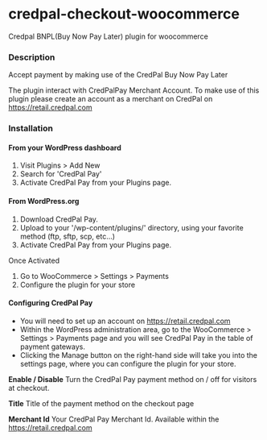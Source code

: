 # credpal-checkout-woocommerce
Credpal BNPL(Buy Now Pay Later) plugin for woocommerce


### Description
Accept payment by making use of the CredPal Buy Now Pay Later

The plugin interact with CredPalPay Merchant Account.
To make use of this plugin please create an account as a merchant on CredPal on https://retail.credpal.com

### Installation

#### From your WordPress dashboard

1. Visit Plugins > Add New
2. Search for 'CredPal Pay'
3. Activate CredPal Pay from your Plugins page.

#### From WordPress.org
1. Download CredPal Pay.
2. Upload to your '/wp-content/plugins/' directory, using your favorite method (ftp, sftp, scp, etc...)
3. Activate CredPal Pay from your Plugins page.

Once Activated
1. Go to WooCommerce > Settings > Payments
2. Configure the plugin for your store

#### Configuring CredPal Pay
* You will need to set up an account on https://retail.credpal.com
* Within the WordPress administration area, go to the WooCommerce > Settings > Payments page and you will see CredPal Pay in the table of payment gateways.
* Clicking the Manage button on the right-hand side will take you into the settings page, where you can configure the plugin for your store.

**Enable / Disable**
Turn the CredPal Pay payment method on / off for visitors at checkout.

**Title**
Title of the payment method on the checkout page

**Merchant Id**
Your CredPal Pay Merchant Id. Available within the https://retail.credpal.com
